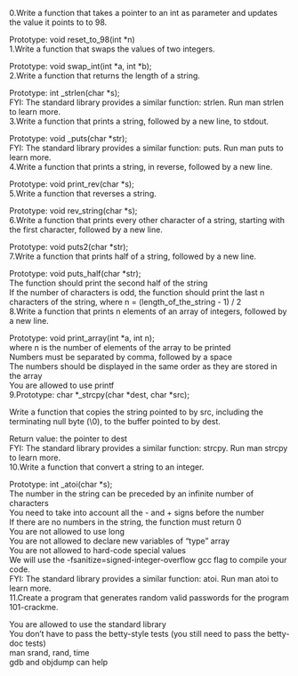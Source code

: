 0.Write a function that takes a pointer to an int as parameter and updates the value it points to to 98.

Prototype: void reset_to_98(int *n)<br/>
1.Write a function that swaps the values of two integers.

Prototype: void swap_int(int *a, int *b);<br/>
2.Write a function that returns the length of a string.

Prototype: int _strlen(char *s);<br/>
FYI: The standard library provides a similar function: strlen. Run man strlen to learn more.<br/>
3.Write a function that prints a string, followed by a new line, to stdout.

Prototype: void _puts(char *str);<br/>
FYI: The standard library provides a similar function: puts. Run man puts to learn more.<br/>
4.Write a function that prints a string, in reverse, followed by a new line.

Prototype: void print_rev(char *s);<br/>
5.Write a function that reverses a string.

Prototype: void rev_string(char *s);<br/>
6.Write a function that prints every other character of a string, starting with the first character, followed by a new line.

Prototype: void puts2(char *str);<br/>
7.Write a function that prints half of a string, followed by a new line.

Prototype: void puts_half(char *str);<br/>
The function should print the second half of the string<br/>
If the number of characters is odd, the function should print the last n characters of the string, where n = (length_of_the_string - 1) / 2<br/>
8.Write a function that prints n elements of an array of integers, followed by a new line.

Prototype: void print_array(int *a, int n);<br/>
where n is the number of elements of the array to be printed<br/>
Numbers must be separated by comma, followed by a space<br/>
The numbers should be displayed in the same order as they are stored in the array<br/>
You are allowed to use printf<br/>
9.Prototype: char *_strcpy(char *dest, char *src);

Write a function that copies the string pointed to by src, including the terminating null byte (\0), to the buffer pointed to by dest.

Return value: the pointer to dest<br/>
FYI: The standard library provides a similar function: strcpy. Run man strcpy to learn more.<br/>
10.Write a function that convert a string to an integer.

Prototype: int _atoi(char *s);<br/>
The number in the string can be preceded by an infinite number of characters<br/>
You need to take into account all the - and + signs before the number<br/>
If there are no numbers in the string, the function must return 0<br/>
You are not allowed to use long<br/>
You are not allowed to declare new variables of “type” array<br/>
You are not allowed to hard-code special values<br/>
We will use the -fsanitize=signed-integer-overflow gcc flag to compile your code.<br/>
FYI: The standard library provides a similar function: atoi. Run man atoi to learn more.<br/>
11.Create a program that generates random valid passwords for the program 101-crackme.

You are allowed to use the standard library<br/>
You don’t have to pass the betty-style tests (you still need to pass the betty-doc tests)<br/>
man srand, rand, time<br/>
gdb and objdump can help<br/>
